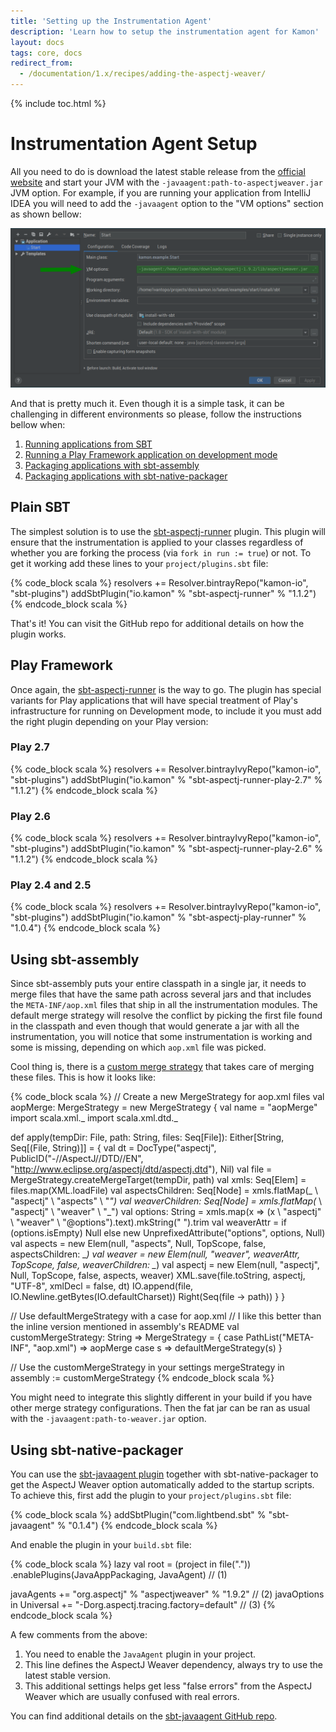 ```yaml
---
title: 'Setting up the Instrumentation Agent'
description: 'Learn how to setup the instrumentation agent for Kamon'
layout: docs
tags: core, docs
redirect_from:
  - /documentation/1.x/recipes/adding-the-aspectj-weaver/
---
```


{% include toc.html %}

Instrumentation Agent Setup
===========================

All you need to do is download the latest stable release from the [official website][aspectjweaver] and start your JVM
with the `-javaagent:path-to-aspectjweaver.jar` JVM option. For example, if you are running your application from
IntelliJ IDEA you will need to add the `-javaagent` option to the "VM options" section as shown bellow:

<img class="img-fluid rounded" src="/assets/img/agent/intellij-javaagent.png">

And that is pretty much it. Even though it is a simple task, it can be challenging in different environments so please,
follow the instructions bellow when:
  1. [Running applications from SBT](#plain-sbt)
  2. [Running a Play Framework application on development mode](#play-framework)
  3. [Packaging applications with sbt-assembly](#using-sbt-assembly)
  3. [Packaging applications with sbt-native-packager](#using-sbt-native-packager)


Plain SBT
---------

The simplest solution is to use the [sbt-aspectj-runner][sbt-aspectj-runner] plugin. This plugin will ensure that the
instrumentation is applied to your classes regardless of whether you are forking the process (via `fork in run := true`)
or not. To get it working add these lines to your `project/plugins.sbt` file:

{% code_block scala %}
resolvers += Resolver.bintrayRepo("kamon-io", "sbt-plugins")
addSbtPlugin("io.kamon" % "sbt-aspectj-runner" % "1.1.2")
{% endcode_block scala %}

That's it! You can visit the GitHub repo for additional details on how the plugin works.



Play Framework
--------------

Once again, the [sbt-aspectj-runner][sbt-aspectj-runner] is the way to go. The plugin has special variants for Play
applications that will have special treatment of Play's infrastructure for running on Development mode, to include it
you must add the right plugin depending on your Play version:

### Play 2.7

{% code_block scala %}
resolvers += Resolver.bintrayIvyRepo("kamon-io", "sbt-plugins")
addSbtPlugin("io.kamon" % "sbt-aspectj-runner-play-2.7" % "1.1.2")
{% endcode_block scala %}

### Play 2.6

{% code_block scala %}
resolvers += Resolver.bintrayIvyRepo("kamon-io", "sbt-plugins")
addSbtPlugin("io.kamon" % "sbt-aspectj-runner-play-2.6" % "1.1.2")
{% endcode_block scala %}

### Play 2.4 and 2.5

{% code_block scala %}
resolvers += Resolver.bintrayIvyRepo("kamon-io", "sbt-plugins")
addSbtPlugin("io.kamon" % "sbt-aspectj-play-runner" % "1.0.4")
{% endcode_block scala %}


Using sbt-assembly
------------------

Since sbt-assembly puts your entire classpath in a single jar, it needs to merge files that have the same path across
several jars and that includes the `META-INF/aop.xml` files that ship in all the instrumentation modules. The default
merge strategy will resolve the conflict by picking the first file found in the classpath and even though that would
generate a jar with all the instrumentation, you will notice that some instrumentation is working and some is missing,
depending on which `aop.xml` file was picked.

Cool thing is, there is a [custom merge strategy][aop-merge] that takes care of merging these files. This is how it
looks like:

{% code_block scala %}
// Create a new MergeStrategy for aop.xml files
val aopMerge: MergeStrategy = new MergeStrategy {
  val name = "aopMerge"
  import scala.xml._
  import scala.xml.dtd._

  def apply(tempDir: File, path: String, files: Seq[File]): Either[String, Seq[(File, String)]] = {
    val dt = DocType("aspectj", PublicID("-//AspectJ//DTD//EN", "http://www.eclipse.org/aspectj/dtd/aspectj.dtd"), Nil)
    val file = MergeStrategy.createMergeTarget(tempDir, path)
    val xmls: Seq[Elem] = files.map(XML.loadFile)
    val aspectsChildren: Seq[Node] = xmls.flatMap(_ \\ "aspectj" \ "aspects" \ "_")
    val weaverChildren: Seq[Node] = xmls.flatMap(_ \\ "aspectj" \ "weaver" \ "_")
    val options: String = xmls.map(x => (x \\ "aspectj" \ "weaver" \ "@options").text).mkString(" ").trim
    val weaverAttr = if (options.isEmpty) Null else new UnprefixedAttribute("options", options, Null)
    val aspects = new Elem(null, "aspects", Null, TopScope, false, aspectsChildren: _*)
    val weaver = new Elem(null, "weaver", weaverAttr, TopScope, false, weaverChildren: _*)
    val aspectj = new Elem(null, "aspectj", Null, TopScope, false, aspects, weaver)
    XML.save(file.toString, aspectj, "UTF-8", xmlDecl = false, dt)
    IO.append(file, IO.Newline.getBytes(IO.defaultCharset))
    Right(Seq(file -> path))
  }
}

// Use defaultMergeStrategy with a case for aop.xml
// I like this better than the inline version mentioned in assembly's README
val customMergeStrategy: String => MergeStrategy = {
  case PathList("META-INF", "aop.xml") =>
    aopMerge
  case s =>
    defaultMergeStrategy(s)
}

// Use the customMergeStrategy in your settings
mergeStrategy in assembly := customMergeStrategy
{% endcode_block scala %}

You might need to integrate this slightly different in your build if you have other merge strategy configurations. Then
the fat jar can be ran as usual with the `-javaagent:path-to-weaver.jar` option.



Using sbt-native-packager
-------------------------

You can use the [sbt-javaagent plugin][sbt-javaagent] together with sbt-native-packager to get the AspectJ Weaver
option automatically added to the startup scripts. To achieve this, first add the plugin to your `project/plugins.sbt`
file:

{% code_block scala %}
addSbtPlugin("com.lightbend.sbt" % "sbt-javaagent" % "0.1.4")
{% endcode_block scala %}

And enable the plugin in your `build.sbt` file:

{% code_block scala %}
lazy val root = (project in file("."))
  .enablePlugins(JavaAppPackaging, JavaAgent) // (1)

javaAgents += "org.aspectj" % "aspectjweaver" % "1.9.2" // (2)
javaOptions in Universal += "-Dorg.aspectj.tracing.factory=default" // (3)
{% endcode_block scala %}

A few comments from the above:
  1. You need to enable the `JavaAgent` plugin in your project.
  2. This line defines the AspectJ Weaver dependency, always try to use the latest stable version.
  3. This additional settings helps get less "false errors" from the AspectJ Weaver which are usually confused with
     real errors.

You can find additional details on the [sbt-javaagent GitHub repo][sbt-javaagent].

[aspectjweaver]: https://www.eclipse.org/aspectj/downloads.php
[sbt-aspectj-runner]: https://github.com/kamon-io/sbt-aspectj-runner
[aop-merge]: https://gist.github.com/colestanfield/fac042d3108b0c06e952
[sbt-javaagent]: https://github.com/sbt/sbt-javaagent/